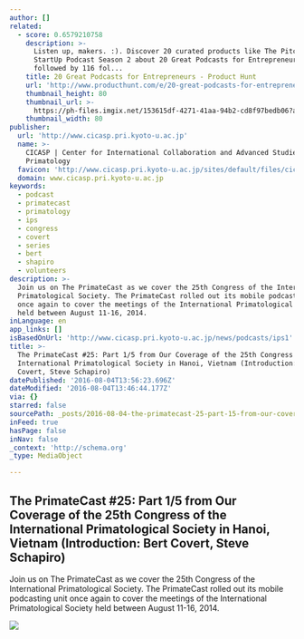 ```yaml
---
author: []
related:
  - score: 0.6579210758
    description: >-
      Listen up, makers. :). Discover 20 curated products like The Pitch and
      StartUp Podcast Season 2 about 20 Great Podcasts for Entrepreneurs
      followed by 116 fol...
    title: 20 Great Podcasts for Entrepreneurs - Product Hunt
    url: 'http://www.producthunt.com/e/20-great-podcasts-for-entrepreneurs'
    thumbnail_height: 80
    thumbnail_url: >-
      https://ph-files.imgix.net/153615df-4271-41aa-94b2-cd8f97bedb06?auto=format&fit=crop&h=80&w=80&codec=mozjpeg&cs=strip
    thumbnail_width: 80
publisher:
  url: 'http://www.cicasp.pri.kyoto-u.ac.jp'
  name: >-
    CICASP | Center for International Collaboration and Advanced Studies in
    Primatology
  favicon: 'http://www.cicasp.pri.kyoto-u.ac.jp/sites/default/files/cicasp_favicon.ico'
  domain: www.cicasp.pri.kyoto-u.ac.jp
keywords:
  - podcast
  - primatecast
  - primatology
  - ips
  - congress
  - covert
  - series
  - bert
  - shapiro
  - volunteers
description: >-
  Join us on The PrimateCast as we cover the 25th Congress of the International
  Primatological Society. The PrimateCast rolled out its mobile podcasting unit
  once again to cover the meetings of the International Primatological Society
  held between August 11-16, 2014.
inLanguage: en
app_links: []
isBasedOnUrl: 'http://www.cicasp.pri.kyoto-u.ac.jp/news/podcasts/ips1'
title: >-
  The PrimateCast #25: Part 1/5 from Our Coverage of the 25th Congress of the
  International Primatological Society in Hanoi, Vietnam (Introduction: Bert
  Covert, Steve Schapiro)
datePublished: '2016-08-04T13:56:23.696Z'
dateModified: '2016-08-04T13:46:44.177Z'
via: {}
starred: false
sourcePath: _posts/2016-08-04-the-primatecast-25-part-15-from-our-coverage-of-the-25th.md
inFeed: true
hasPage: false
inNav: false
_context: 'http://schema.org'
_type: MediaObject

---
```

<article style=""><h1>The PrimateCast #25: Part 1/5 from Our Coverage of the 25th Congress of the International Primatological Society in Hanoi, Vietnam (Introduction: Bert Covert, Steve Schapiro)</h1><p>Join us on The PrimateCast as we cover the 25th Congress of the International Primatological Society. The PrimateCast rolled out its mobile podcasting unit once again to cover the meetings of the International Primatological Society held between August 11-16, 2014.</p><img src="http://www.cicasp.pri.kyoto-u.ac.jp/sites/default/files/news/ips1image.png" /></article>